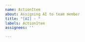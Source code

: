 ```yaml
---
name: ActionItem
about: Assigning AI to team member
title: "[AI] - "
labels: ActionItem
assignees: ''

---
```



